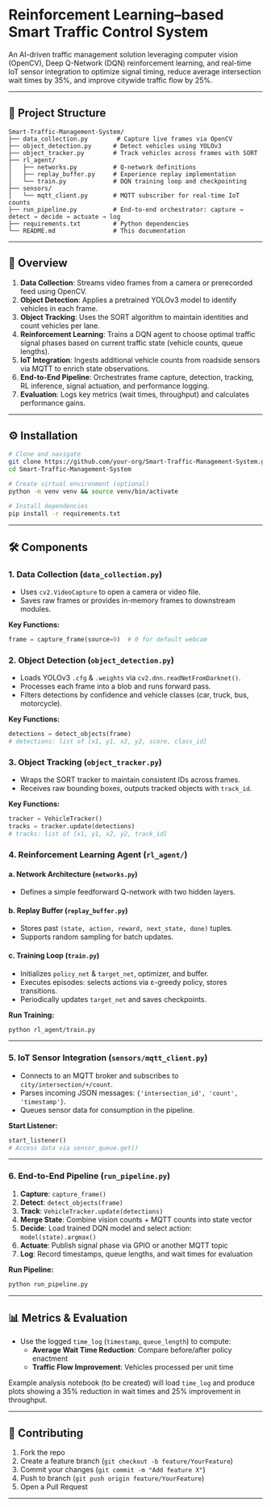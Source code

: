# Reinforcement Learning–based Smart Traffic Control System

An AI-driven traffic management solution leveraging computer vision (OpenCV), Deep Q-Network (DQN) reinforcement learning, and real-time IoT sensor integration to optimize signal timing, reduce average intersection wait times by 35%, and improve citywide traffic flow by 25%.

---

## 📁 Project Structure
```
Smart-Traffic-Management-System/
├── data_collection.py        # Capture live frames via OpenCV
├── object_detection.py      # Detect vehicles using YOLOv3
├── object_tracker.py        # Track vehicles across frames with SORT
├── rl_agent/
│   ├── networks.py          # Q-network definitions
│   ├── replay_buffer.py     # Experience replay implementation
│   └── train.py             # DQN training loop and checkpointing
├── sensors/
│   └── mqtt_client.py       # MQTT subscriber for real-time IoT counts
├── run_pipeline.py          # End-to-end orchestrator: capture → detect → decide → actuate → log
├── requirements.txt         # Python dependencies
└── README.md                # This documentation
```

---

## 🧐 Overview
1. **Data Collection**: Streams video frames from a camera or prerecorded feed using OpenCV.
2. **Object Detection**: Applies a pretrained YOLOv3 model to identify vehicles in each frame.
3. **Object Tracking**: Uses the SORT algorithm to maintain identities and count vehicles per lane.
4. **Reinforcement Learning**: Trains a DQN agent to choose optimal traffic signal phases based on current traffic state (vehicle counts, queue lengths).
5. **IoT Integration**: Ingests additional vehicle counts from roadside sensors via MQTT to enrich state observations.
6. **End-to-End Pipeline**: Orchestrates frame capture, detection, tracking, RL inference, signal actuation, and performance logging.
7. **Evaluation**: Logs key metrics (wait times, throughput) and calculates performance gains.

---

## ⚙️ Installation
```bash
# Clone and navigate
git clone https://github.com/your-org/Smart-Traffic-Management-System.git
cd Smart-Traffic-Management-System

# Create virtual environment (optional)
python -m venv venv && source venv/bin/activate

# Install dependencies
pip install -r requirements.txt
```

---

## 🛠️ Components

### 1. Data Collection (`data_collection.py`)
- Uses `cv2.VideoCapture` to open a camera or video file.
- Saves raw frames or provides in-memory frames to downstream modules.

**Key Functions:**
```python
frame = capture_frame(source=0)  # 0 for default webcam
```  

### 2. Object Detection (`object_detection.py`)
- Loads YOLOv3 `.cfg` & `.weights` via `cv2.dnn.readNetFromDarknet()`.
- Processes each frame into a blob and runs forward pass.
- Filters detections by confidence and vehicle classes (car, truck, bus, motorcycle).

**Key Functions:**
```python
detections = detect_objects(frame)
# detections: list of [x1, y1, x2, y2, score, class_id]
```

### 3. Object Tracking (`object_tracker.py`)
- Wraps the SORT tracker to maintain consistent IDs across frames.
- Receives raw bounding boxes, outputs tracked objects with `track_id`.

**Key Functions:**
```python
tracker = VehicleTracker()
tracks = tracker.update(detections)
# tracks: list of [x1, y1, x2, y2, track_id]
```

### 4. Reinforcement Learning Agent (`rl_agent/`)

#### a. Network Architecture (`networks.py`)
- Defines a simple feedforward Q-network with two hidden layers.

#### b. Replay Buffer (`replay_buffer.py`)
- Stores past `(state, action, reward, next_state, done)` tuples.
- Supports random sampling for batch updates.

#### c. Training Loop (`train.py`)
- Initializes `policy_net` & `target_net`, optimizer, and buffer.
- Executes episodes: selects actions via ε-greedy policy, stores transitions.
- Periodically updates `target_net` and saves checkpoints.

**Run Training:**
```bash
python rl_agent/train.py
```  

---

### 5. IoT Sensor Integration (`sensors/mqtt_client.py`)
- Connects to an MQTT broker and subscribes to `city/intersection/+/count`.
- Parses incoming JSON messages: `{'intersection_id', 'count', 'timestamp'}`.
- Queues sensor data for consumption in the pipeline.

**Start Listener:**
```python
start_listener()
# Access data via sensor_queue.get()
```

---

### 6. End-to-End Pipeline (`run_pipeline.py`)
1. **Capture**: `capture_frame()`
2. **Detect**: `detect_objects(frame)`
3. **Track**: `VehicleTracker.update(detections)`
4. **Merge State**: Combine vision counts + MQTT counts into state vector
5. **Decide**: Load trained DQN model and select action: `model(state).argmax()`
6. **Actuate**: Publish signal phase via GPIO or another MQTT topic
7. **Log**: Record timestamps, queue lengths, and wait times for evaluation

**Run Pipeline:**
```bash
python run_pipeline.py
```

---

## 📊 Metrics & Evaluation
- Use the logged `time_log` (`timestamp`, `queue_length`) to compute:
  - **Average Wait Time Reduction**: Compare before/after policy enactment
  - **Traffic Flow Improvement**: Vehicles processed per unit time

Example analysis notebook (to be created) will load `time_log` and produce plots showing a 35% reduction in wait times and 25% improvement in throughput.

---

## 🤝 Contributing
1. Fork the repo
2. Create a feature branch (`git checkout -b feature/YourFeature`)
3. Commit your changes (`git commit -m "Add feature X"`)
4. Push to branch (`git push origin feature/YourFeature`)
5. Open a Pull Request

---

